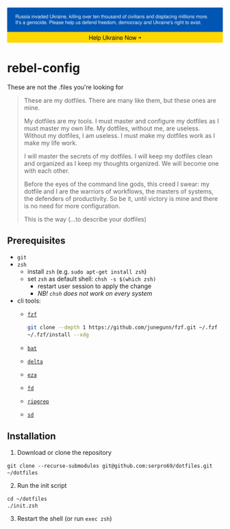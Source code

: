 [![Stand With Ukraine](https://raw.githubusercontent.com/vshymanskyy/StandWithUkraine/main/banner2-direct.svg)](https://stand-with-ukraine.pp.ua)

# rebel-config

These are not the .files you're looking for

> These are my dotfiles. There are many like them, but these ones are mine.
>
> My dotfiles are my tools. I must master and configure my dotfiles as I must master my own life.
> My dotfiles, without me, are useless. Without my dotfiles, I am useless. I must make my dotfiles work as I make my life work.
>
> I will master the secrets of my dotfiles. I will keep my dotfiles clean and organized as I keep my thoughts organized. We will become one with each other.
>
> Before the eyes of the command line gods, this creed I swear: my dotfile and I are the warriors of workflows, the masters of systems, the defenders of productivity. So be it, until victory is mine and there is no need for more configuration.
>
> This is the way (...to describe your dotfiles)

## Prerequisites

- `git`
- `zsh`
  - install `zsh` (e.g. `sudo apt-get install zsh`)
  - set `zsh` as default shell: `chsh -s $(which zsh)`
    - restart user session to apply the change
    - _NB! `chsh` does not work on every system_
- cli tools:
  - [`fzf`](https://github.com/junegunn/fzf)

    ```bash
    git clone --depth 1 https://github.com/junegunn/fzf.git ~/.fzf
    ~/.fzf/install --xdg
    ```

  - [`bat`](https://github.com/sharkdp/bat)

  - [`delta`](https://github.com/dandavison/delta)

  - [`eza`](https://github.com/eza-community/eza)

  - [`fd`](https://github.com/sharkdp/fd)

  - [`ripgrep`](https://github.com/BurntSushi/ripgrep)

  - [`sd`](https://github.com/chmln/sd)

## Installation

1. Download or clone the repository

```shell
git clone --recurse-submodules git@github.com:serpro69/dotfiles.git ~/dotfiles
```

2. Run the init script

```shell
cd ~/dotfiles
./init.zsh
```

3. Restart the shell (or run `exec zsh`)
